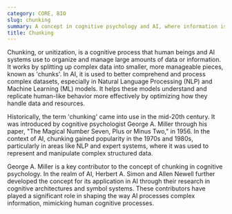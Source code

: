 ```yaml
---
category: CORE, BIO
slug: chunking
summary: A concept in cognitive psychology and AI, where information is broken down and grouped into chunks to simplify complex data and optimize memory usage.
title: Chunking
---
```


Chunking, or unitization, is a cognitive process that human beings and AI systems use to organize and manage large amounts of data or information. It works by splitting up complex data into smaller, more manageable pieces, known as 'chunks'. In AI, it is used to better comprehend and process complex datasets, especially in Natural Language Processing (NLP) and Machine Learning (ML) models. It helps these models understand and replicate human-like behavior more effectively by optimizing how they handle data and resources.

Historically, the term 'chunking' came into use in the mid-20th century. It was introduced by cognitive psychologist George A. Miller through his paper, "The Magical Number Seven, Plus or Minus Two," in 1956. In the context of AI, chunking gained popularity in the 1970s and 1980s, particularly in areas like NLP and expert systems, where it was used to represent and manipulate complex structured data.

George A. Miller is a key contributor to the concept of chunking in cognitive psychology. In the realm of AI, Herbert A. Simon and Allen Newell further developed the concept for its application in AI through their research in cognitive architectures and symbol systems. These contributors have played a significant role in shaping the way AI processes complex information, mimicking human cognitive processes.